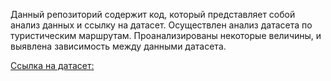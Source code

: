 Данный репозиторий содержит код, который представляет собой анализ данных и ссылку на датасет. Осуществлен анализ датасета по туристическим маршрутам. Проанализированы некоторые величины, и выявлена зависимость между данными датасета. 

[Ссылка на датасет: ](https://www.kaggle.com/datasets/roccoli/gpx-hike-tracks)
